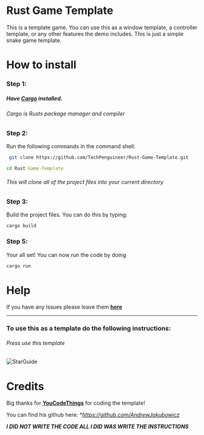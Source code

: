 # Rust Game Template

This is a template game. You can use this as a window template, a controller template, or any other features the demo includes. This is just a simple snake game template.

# How to install

### **Step 1:**
##### Have [Cargo](https://doc.rust-lang.org/cargo/getting-started/installation.html) installed.
###### Cargo is Rusts package manager and compiler

### **Step 2:**

Run the following commands in the command shell: 

``` bash
 git clone https://github.com/TechPenguineer/Rust-Game-Template.git 
 ```
 ``` cmd
cd Rust-Game-Template
 ```
###### This will clone all of the project files into your current directory

### **Step 3:**

Build the project files. You can do this by typing:
``` cmd
cargo build
```

### **Step 5:** 

Your all set! You can now run the code by doing
``` cmd
cargo run
```

# Help

If you have any issues please leave them **[here](https://github.com/TechPenguineer/Rust-Game-Template/issues)**

<hr>

### To use this as a template do the following instructions:


###### Press use this template

![StarGuide](https://i.imgur.com/shGyXFb.png)

# Credits

Big thanks for **[YouCodeThings](https://www.youtube.com/channel/UC0yCXVwW6FdDQGYA-3OWXxw)** for coding the template!

You can find his github here:
**https://github.com/AndrewJakubowicz*

***I DID NOT WRITE THE CODE ALL I DID WAS WRITE THE INSTRUCTIONS***
